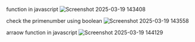 function in javascript
![Screenshot 2025-03-19 143408](https://github.com/user-attachments/assets/d4952734-7928-4fcc-a0ff-78fe62452bed)

check the primenumber using boolean
![Screenshot 2025-03-19 143558](https://github.com/user-attachments/assets/8d942ca8-1577-4657-a16e-306a776f8cb3)

arraow function in javascript
![Screenshot 2025-03-19 144129](https://github.com/user-attachments/assets/58625730-cf51-41b4-8320-b123bd3bb40f)
